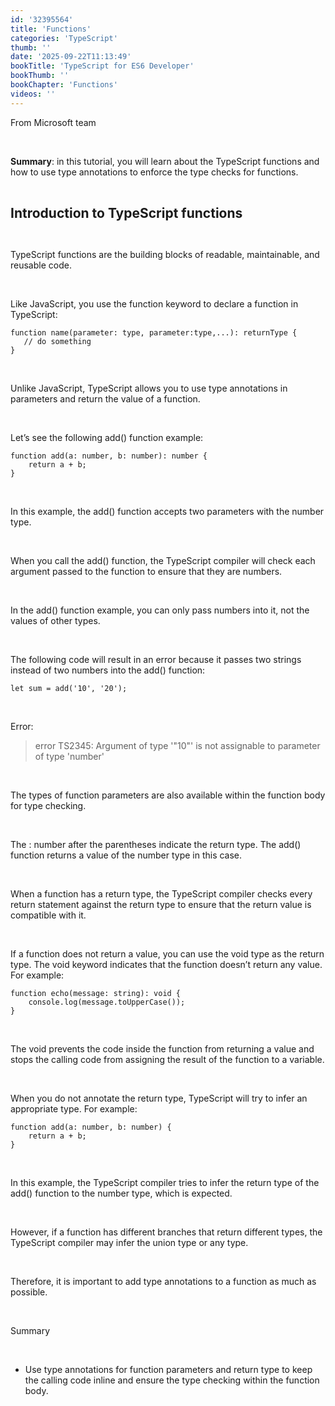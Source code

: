 ```yaml
---
id: '32395564'
title: 'Functions'
categories: 'TypeScript'
thumb: ''
date: '2025-09-22T11:13:49'
bookTitle: 'TypeScript for ES6 Developer'
bookThumb: ''
bookChapter: 'Functions'
videos: ''
---
```

<p>From Microsoft team</p><p>&nbsp;</p><p><strong>Summary</strong>: in this tutorial, you will learn about the TypeScript functions and how to use type annotations to enforce the type checks for functions.</p><p>&nbsp;</p><p><span style="font-size:21px;"><strong>Introduction to TypeScript functions</strong></span></p><p>&nbsp;</p><p>TypeScript functions are the building blocks of readable, maintainable, and reusable code.</p><p>&nbsp;</p><p>Like JavaScript, you use the function keyword to declare a function in TypeScript:</p><pre><code class="typescript">function name(parameter: type, parameter:type,...): returnType {
   // do something
}</code></pre><p>&nbsp;</p><p>Unlike JavaScript, TypeScript allows you to use type annotations in parameters and return the value of a function.</p><p>&nbsp;</p><p>Let’s see the following add() function example:</p><pre><code class="typescript">function add(a: number, b: number): number {
    return a + b;
}</code></pre><p>&nbsp;</p><p>In this example, the add() function accepts two parameters with the number type.</p><p>&nbsp;</p><p>When you call the add() function, the TypeScript compiler will check each argument passed to the function to ensure that they are numbers.</p><p>&nbsp;</p><p>In the add() function example, you can only pass numbers into it, not the values of other types.</p><p>&nbsp;</p><p>The following code will result in an error because it passes two strings instead of two numbers into the add() function:</p><pre><code class="typescript">let sum = add('10', '20');</code></pre><p>&nbsp;</p><p>Error:</p><blockquote><p>error TS2345: Argument of type '"10"' is not assignable to parameter of type 'number'</p></blockquote><p>&nbsp;</p><p>The types of function parameters are also available within the function body for type checking.</p><p>&nbsp;</p><p>The : number after the parentheses indicate the return type. The add() function returns a value of the number type in this case.</p><p>&nbsp;</p><p>When a function has a return type, the TypeScript compiler checks every return statement against the return type to ensure that the return value is compatible with it.</p><p>&nbsp;</p><p>If a function does not return a value, you can use the void type as the return type. The void keyword indicates that the function doesn’t return any value. For example:</p><pre><code class="typescript">function echo(message: string): void {
    console.log(message.toUpperCase());
}</code></pre><p>&nbsp;</p><p>The void prevents the code inside the function from returning a value and stops the calling code from assigning the result of the function to a variable.</p><p>&nbsp;</p><p>When you do not annotate the return type, TypeScript will try to infer an appropriate type. For example:</p><pre><code class="typescript">function add(a: number, b: number) {
    return a + b;
}</code></pre><p>&nbsp;</p><p>In this example, the TypeScript compiler tries to infer the return type of the add() function to the number type, which is expected.</p><p>&nbsp;</p><p>However, if a function has different branches that return different types, the TypeScript compiler may infer the union type or any type.</p><p>&nbsp;</p><p>Therefore, it is important to add type annotations to a function as much as possible.</p><p>&nbsp;</p><p>Summary</p><p>&nbsp;</p><ul><li>Use type annotations for function parameters and return type to keep the calling code inline and ensure the type checking within the function body.</li></ul>